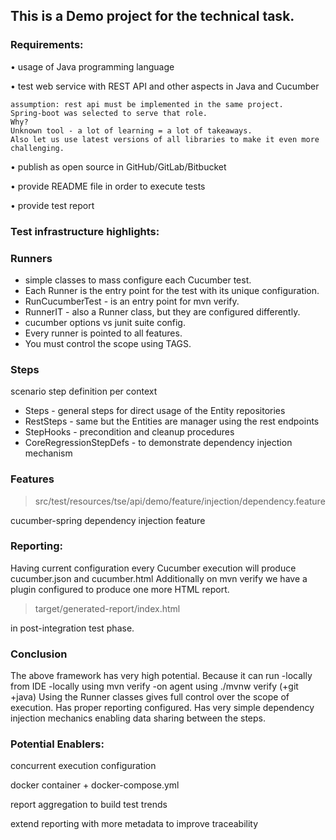 ## This is a Demo project for the technical task.
### Requirements:

• usage of Java programming language

• test web service with REST API and other aspects in Java and Cucumber

    assumption: rest api must be implemented in the same project.
    Spring-boot was selected to serve that role.
    Why?
    Unknown tool - a lot of learning = a lot of takeaways.
    Also let us use latest versions of all libraries to make it even more challenging.

• publish as open source in GitHub/GitLab/Bitbucket

• provide README file in order to execute tests

• provide test report


### Test infrastructure highlights:
### Runners

- simple classes to mass configure each Cucumber test.
- Each Runner is the entry point for the test with its unique configuration.
- RunCucumberTest - is an entry point for mvn verify.
- RunnerIT - also a Runner class, but they are configured differently.
- cucumber options vs junit suite config.
- Every runner is pointed to all features.
- You must control the scope using TAGS.

### Steps
scenario step definition per context
- Steps - general steps for direct usage of the Entity repositories
- RestSteps - same but the Entities are manager using the rest endpoints
- StepHooks - precondition and cleanup procedures
- CoreRegressionStepDefs - to demonstrate dependency injection mechanism
### Features
>src/test/resources/tse/api/demo/feature/injection/dependency.feature

cucumber-spring dependency injection feature
### Reporting:

Having current configuration every Cucumber execution will produce cucumber.json and cucumber.html
Additionally on mvn verify we have a plugin configured to produce one more HTML report.
>target/generated-report/index.html  

in post-integration test phase.

### Conclusion
The above framework has very high potential.
Because it can run
    -locally from IDE
    -locally using mvn verify
    -on agent using ./mvnw verify (+git +java)
Using the Runner classes gives full control over the scope of execution.
Has proper reporting configured.
Has very simple dependency injection mechanics enabling data sharing between the steps.

### Potential Enablers:

concurrent execution configuration

docker container + docker-compose.yml

report aggregation to build test trends

extend reporting with more metadata to improve traceability